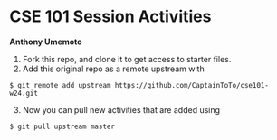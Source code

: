 # CSE 101 Session Activities
**Anthony Umemoto**

1. Fork this repo, and clone it to get access to starter files.
2. Add this original repo as a remote upstream with 
```
$ git remote add upstream https://github.com/CaptainToTo/cse101-w24.git
```
3. Now you can pull new activities that are added using
```
$ git pull upstream master
```